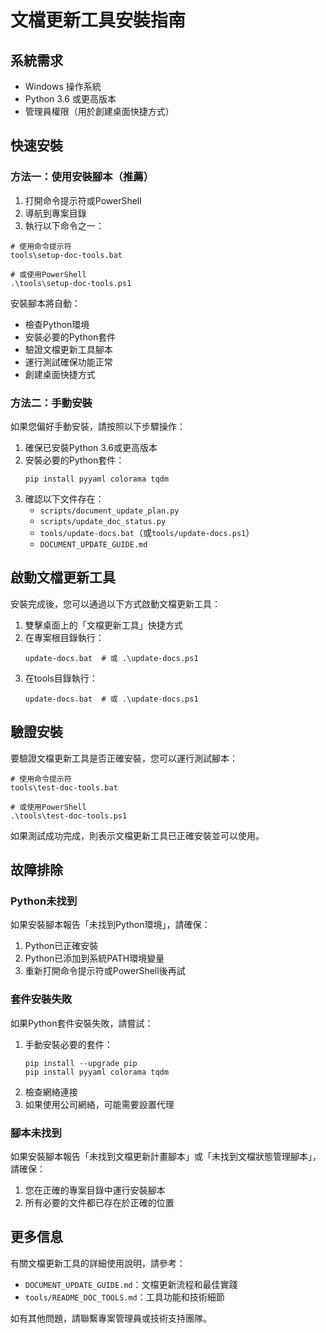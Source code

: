 # 文檔更新工具安裝指南

## 系統需求

- Windows 操作系統
- Python 3.6 或更高版本
- 管理員權限（用於創建桌面快捷方式）

## 快速安裝

### 方法一：使用安裝腳本（推薦）

1. 打開命令提示符或PowerShell
2. 導航到專案目錄
3. 執行以下命令之一：

```
# 使用命令提示符
tools\setup-doc-tools.bat

# 或使用PowerShell
.\tools\setup-doc-tools.ps1
```

安裝腳本將自動：
- 檢查Python環境
- 安裝必要的Python套件
- 驗證文檔更新工具腳本
- 運行測試確保功能正常
- 創建桌面快捷方式

### 方法二：手動安裝

如果您偏好手動安裝，請按照以下步驟操作：

1. 確保已安裝Python 3.6或更高版本
2. 安裝必要的Python套件：
   ```
   pip install pyyaml colorama tqdm
   ```
3. 確認以下文件存在：
   - `scripts/document_update_plan.py`
   - `scripts/update_doc_status.py`
   - `tools/update-docs.bat`（或`tools/update-docs.ps1`）
   - `DOCUMENT_UPDATE_GUIDE.md`

## 啟動文檔更新工具

安裝完成後，您可以通過以下方式啟動文檔更新工具：

1. 雙擊桌面上的「文檔更新工具」快捷方式
2. 在專案根目錄執行：
   ```
   update-docs.bat  # 或 .\update-docs.ps1
   ```
3. 在tools目錄執行：
   ```
   update-docs.bat  # 或 .\update-docs.ps1
   ```

## 驗證安裝

要驗證文檔更新工具是否正確安裝，您可以運行測試腳本：

```
# 使用命令提示符
tools\test-doc-tools.bat

# 或使用PowerShell
.\tools\test-doc-tools.ps1
```

如果測試成功完成，則表示文檔更新工具已正確安裝並可以使用。

## 故障排除

### Python未找到

如果安裝腳本報告「未找到Python環境」，請確保：

1. Python已正確安裝
2. Python已添加到系統PATH環境變量
3. 重新打開命令提示符或PowerShell後再試

### 套件安裝失敗

如果Python套件安裝失敗，請嘗試：

1. 手動安裝必要的套件：
   ```
   pip install --upgrade pip
   pip install pyyaml colorama tqdm
   ```
2. 檢查網絡連接
3. 如果使用公司網絡，可能需要設置代理

### 腳本未找到

如果安裝腳本報告「未找到文檔更新計畫腳本」或「未找到文檔狀態管理腳本」，請確保：

1. 您在正確的專案目錄中運行安裝腳本
2. 所有必要的文件都已存在於正確的位置

## 更多信息

有關文檔更新工具的詳細使用說明，請參考：

- `DOCUMENT_UPDATE_GUIDE.md`：文檔更新流程和最佳實踐
- `tools/README_DOC_TOOLS.md`：工具功能和技術細節

如有其他問題，請聯繫專案管理員或技術支持團隊。